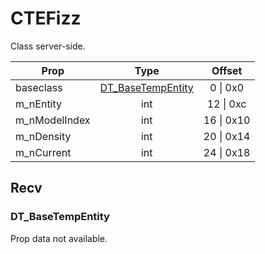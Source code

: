 # CTEFizz

Class server-side.

|Prop|Type|Offset|
|---|:-:|:-:|
|baseclass|[DT_BaseTempEntity](#dt_basetempentity)|0 \| 0x0|
|m_nEntity|int|12 \| 0xc|
|m_nModelIndex|int|16 \| 0x10|
|m_nDensity|int|20 \| 0x14|
|m_nCurrent|int|24 \| 0x18|

## Recv

### DT_BaseTempEntity

Prop data not available.
